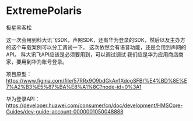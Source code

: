 # ExtremePolaris
极星黑客松

这一次会用到科大讯飞SDK，声网SDK，还有华为登录的SDK，然后以及主办方的这个车载案例可以分工调试一下。
这次依然会有语音功能，还是会用到声网的API。
科大讯飞API应该是必须要用到，可以调试调试
我们应是华为应用商店商家，要用到华为账号登录。

项目原型：
https://www.figma.com/file/57RRx9O9bdGkAn1XdogSFB/%E4%BD%8E%E7%A2%B3%E5%87%BA%E8%A1%8C?node-id=0%3A1

华为登录API：
https://developer.huawei.com/consumer/cn/doc/development/HMSCore-Guides/dev-guide-account-0000001050048888

